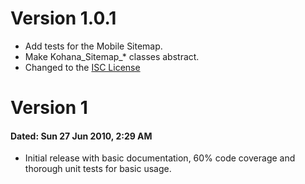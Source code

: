 # Version 1.0.1

 - Add tests for the Mobile Sitemap.
 - Make Kohana_Sitemap_* classes abstract.
 - Changed to the [ISC License](http://en.wikipedia.org/wiki/ISC_license)

# Version 1

#### Dated: Sun 27 Jun 2010, 2:29 AM

 - Initial release with basic documentation, 60% code coverage and thorough unit
   tests for basic usage.